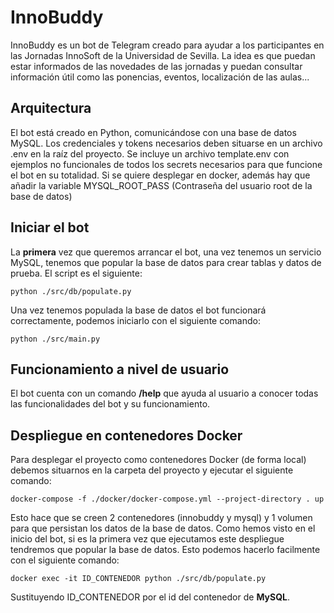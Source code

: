 # InnoBuddy
InnoBuddy es un bot de Telegram creado para ayudar a los participantes en las Jornadas InnoSoft de la Universidad de Sevilla. La idea es que puedan estar informados de las novedades de las jornadas y puedan consultar información útil como las ponencias, eventos, localización de las aulas...

## Arquitectura
El bot está creado en Python, comunicándose con una base de datos MySQL. Los credenciales y tokens necesarios deben situarse en un archivo .env en la raíz del proyecto. Se incluye un archivo template.env con ejemplos no funcionales de todos los secrets necesarios para que funcione el bot en su totalidad.
Si se quiere desplegar en docker, además hay que añadir la variable MYSQL_ROOT_PASS (Contraseña del usuario root de la base de datos)

## Iniciar el bot
La <b>primera</b> vez que queremos arrancar el bot, una vez tenemos un servicio MySQL, tenemos que popular la base de datos para crear tablas y datos de prueba. El script es el siguiente:
```
python ./src/db/populate.py
```
Una vez tenemos populada la base de datos el bot funcionará correctamente, podemos iniciarlo con el siguiente comando:
```
python ./src/main.py
```
## Funcionamiento a nivel de usuario
El bot cuenta con un comando <b>/help</b> que ayuda al usuario a conocer todas las funcionalidades del bot y su funcionamiento.

## Despliegue en contenedores Docker
Para desplegar el proyecto como contenedores Docker (de forma local) debemos situarnos en la carpeta del proyecto y ejecutar el siguiente comando:
```
docker-compose -f ./docker/docker-compose.yml --project-directory . up
```
Esto hace que se creen 2 contenedores (innobuddy y mysql) y 1 volumen para que persistan los datos de la base de datos.
Como hemos visto en el inicio del bot, si es la primera vez que ejecutamos este despliegue tendremos que popular la base de datos. Esto podemos hacerlo facilmente con el siguiente comando:
```
docker exec -it ID_CONTENEDOR python ./src/db/populate.py
```
Sustituyendo ID_CONTENEDOR por el id del contenedor de <b>MySQL</b>.
